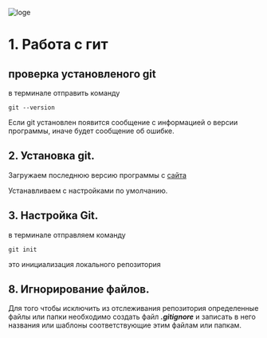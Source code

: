 ![loge](Git-Logo-2Color.png)
# 1. Работа с гит
## проверка установленого  git
в терминале отправить команду  
```
git --version
```
Если  git  установлен появится сообщение с информацией о версии программы, иначе будет сообщение об ошибке.
## 2. Установка git.
Загружаем последнюю версию программы
с [cайта](https://git-scm.com/download/)

Устанавливаем с настройками по умолчанию.

## 3. Настройка Git.
в терминале отправляем команду 
```
git init
```
это инициализация локального репозитория







## 8. Игнорирование файлов.
Для того чтобы исключить из отслеживания репозитория определенные файлы или папки необходимо создать файл ***.gitignore*** и записать в него названия или шаблоны соответствующие этим файлам или папкам.
